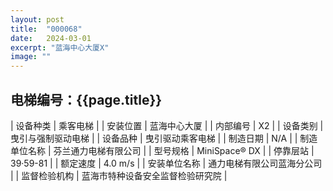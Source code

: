 ```yaml
---
layout: post
title:  "000068"
date:   2024-03-01
excerpt: "蓝海中心大厦X"
image: ""
---
```


<h2>电梯编号：{{page.title}}</h2>

| 设备种类     | 乘客电梯                             |
| 安装位置     | 蓝海中心大厦                 |
| 内部编号     | X2                 |
| 设备类别     | 曳引与强制驱动电梯               |
| 设备品种     | 曳引驱动乘客电梯                 |
| 制造日期     | N/A                 |
| 制造单位名称 | 芬兰通力电梯有限公司             |
| 型号规格     | MiniSpace® DX                      |
| 停靠层站     | 39·59-81                           |
| 额定速度     | 4.0 m/s                           |
| 安装单位名称 | 通力电梯有限公司蓝海分公司 |
| 监督检验机构 | 蓝海市特种设备安全监督检验研究院 |

